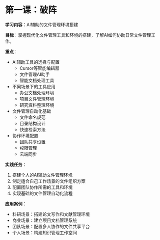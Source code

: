 # 第一课：破阵

**学习内容**：AI辅助的文件管理环境搭建

**目标**：掌握现代化文件管理工具和环境的搭建，了解AI如何协助日常文件管理工作。

**重点**：
- AI辅助工具的选择与配置
  - Cursor等智能编辑器
  - 文件管理AI助手
  - 智能文档处理工具
- 不同场景下的工具应用
  - 办公文档处理环境
  - 项目文件管理环境
  - 研究资料整理环境
- 文件管理自动化基础
  - 文件命名规范
  - 目录结构设计
  - 快速检索方法
- 协作环境配置
  - 团队共享设置
  - 权限管理
  - 云端同步

**实践任务**：
1. 搭建个人的AI辅助文件管理环境
2. 制定适合自己工作场景的文件组织方案
3. 配置团队协作所需的工具和环境
4. 实现基础的文件管理自动化流程

**应用案例**：
- 科研场景：搭建论文写作和文献管理环境
- 商业场景：建立项目文档管理系统
- 团队场景：配置多人协作的文件共享平台
- 个人场景：构建知识管理工作空间
